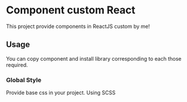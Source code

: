 # Component custom React

This project provide components in ReactJS custom by me!

## Usage

You can copy component and install library corresponding to each those required.

### Global Style
Provide base css in your project. Using SCSS

